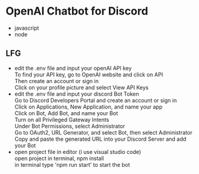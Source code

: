 # OpenAI Chatbot for Discord
- javascript
- node
## LFG
- edit the .env file and input your openAI API key <br>
To find your API key, go to OpenAI website and click on API <br>
Then create an account or sign in <br>
Click on your profile picture and select View API Keys <br>
- edit the .env file and input your discord Bot Token <br>
Go to Discord Developers Portal and create an account or sign in <br>
Click on Applications, New Application, and name your app <br>
Click on Bot, Add Bot, and name your Bot <br>
Turn on all Privileged Gateway Intents <br>
Under Bot Permissions, select Administrator <br>
Go to OAuth2, URL Generator, and select Bot, then select Administrator <br>
Copy and paste the generated URL into your Discord Server and add your Bot <br>
- open project file in editor (i use visual studio code) <br>
open project in terminal, npm install <br>
in terminal type 'npm run start' to start the bot <br>
